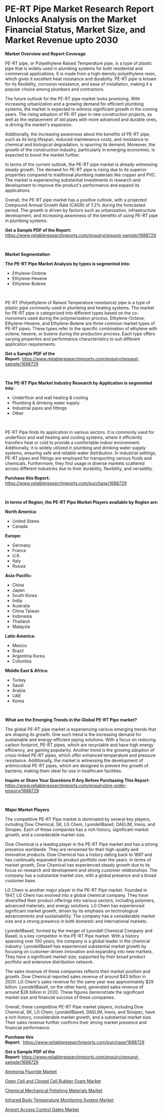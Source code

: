 <p><h1>PE-RT Pipe Market Research Report Unlocks Analysis on the Market Financial Status, Market Size, and Market Revenue upto 2030</h1></p><p><strong>Market Overview and Report Coverage</strong></p>
<p><p>PE-RT pipe, or Polyethylene Raised Temperature pipe, is a type of plastic pipe that is widely used in plumbing systems for both residential and commercial applications. It is made from a high-density polyethylene resin, which gives it excellent heat resistance and durability. PE-RT pipe is known for its flexibility, corrosion resistance, and ease of installation, making it a popular choice among plumbers and contractors.</p><p>The future outlook for the PE-RT pipe market looks promising. With increasing urbanization and a growing demand for efficient plumbing systems, the market is expected to witness significant growth in the coming years. The rising adoption of PE-RT pipe in new construction projects, as well as the replacement of old pipes with more advanced and durable ones, is driving the market's expansion.</p><p>Additionally, the increasing awareness about the benefits of PE-RT pipe, such as its long lifespan, reduced maintenance costs, and resistance to chemical and biological degradation, is spurring its demand. Moreover, the growth of the construction industry, particularly in emerging economies, is expected to boost the market further.</p><p>In terms of the current outlook, the PE-RT pipe market is already witnessing steady growth. The demand for PE-RT pipe is rising due to its superior properties compared to traditional plumbing materials like copper and PVC. The market is experiencing substantial investments in research and development to improve the product's performance and expand its applications.</p><p>Overall, the PE-RT pipe market has a positive outlook, with a projected Compound Annual Growth Rate (CAGR) of 7.2% during the forecasted period. The growth is driven by factors such as urbanization, infrastructure development, and increasing awareness of the benefits of using PE-RT pipe in plumbing systems.</p></p>
<p><strong>Get a Sample PDF of the Report:</strong> <a href="https://www.reliableresearchreports.com/enquiry/request-sample/1688729">https://www.reliableresearchreports.com/enquiry/request-sample/1688729</a></p>
<p>&nbsp;</p>
<p><strong>Market Segmentation</strong></p>
<p><strong>The PE-RT Pipe Market Analysis by types is segmented into:</strong></p>
<p><ul><li>Ethylene-Octene</li><li>Ethylene-Hexene</li><li>Ethylene-Butene</li></ul></p>
<p>&nbsp;</p>
<p><p>PE-RT (Polyethylene of Raised Temperature resistance) pipe is a type of plastic pipe commonly used in plumbing and heating systems. The market for PE-RT pipe is categorized into different types based on the co-monomers used during the polymerization process. Ethylene-Octene, Ethylene-Hexene, and Ethylene-Butene are three common market types of PE-RT pipes. These types refer to the specific combination of ethylene with octene, hexene, or butene during the production process. Each type offers varying properties and performance characteristics to suit different application requirements.</p></p>
<p><strong>Get a Sample PDF of the Report:</strong>&nbsp;<a href="https://www.reliableresearchreports.com/enquiry/request-sample/1688729">https://www.reliableresearchreports.com/enquiry/request-sample/1688729</a></p>
<p>&nbsp;</p>
<p><strong>The PE-RT Pipe Market Industry Research by Application is segmented into:</strong></p>
<p><ul><li>Underfloor and wall heating & cooling</li><li>Plumbing & drinking water supply</li><li>Industrial pipes and fittings</li><li>Other</li></ul></p>
<p>&nbsp;</p>
<p><p>PE-RT Pipe finds its application in various sectors. It is commonly used for underfloor and wall heating and cooling systems, where it efficiently transfers heat or cold to provide a comfortable indoor environment. Additionally, it is widely utilized in plumbing and drinking water supply systems, ensuring safe and reliable water distribution. In industrial settings, PE-RT pipes and fittings are employed for transporting various fluids and chemicals. Furthermore, they find usage in diverse markets scattered across different industries due to their durability, flexibility, and versatility.</p></p>
<p><strong>Purchase this Report:</strong>&nbsp; <a href="https://www.reliableresearchreports.com/purchase/1688729">https://www.reliableresearchreports.com/purchase/1688729</a></p>
<p>&nbsp;</p>
<p><strong>In terms of Region, the PE-RT Pipe Market Players available by Region are:</strong></p>
<p>
    <p> <strong> North America: </strong>
        <ul>
            <li>United States</li>
            <li>Canada</li>
        </ul>
        </p> 
    <p> <strong> Europe: </strong>
        <ul>
            <li>Germany</li>
            <li>France</li>
            <li>U.K.</li>
            <li>Italy</li>
            <li>Russia</li>
        </ul>
        </p> 
    <p> <strong> Asia-Pacific: </strong>
        <ul>
            <li>China</li>
            <li>Japan</li>
            <li>South Korea</li>
            <li>India</li>
            <li>Australia</li>
            <li>China Taiwan</li>
            <li>Indonesia</li>
            <li>Thailand</li>
            <li>Malaysia</li>
        </ul>
        </p> 
    <p> <strong> Latin America: </strong>
        <ul>
            <li>Mexico</li>
            <li>Brazil</li>
            <li>Argentina Korea</li>
            <li>Colombia</li>
        </ul>
        </p> 
    <p> <strong> Middle East & Africa: </strong>
        <ul>
            <li>Turkey</li>
            <li>Saudi</li>
            <li>Arabia</li>
            <li>UAE</li>
            <li>Korea</li>
        </ul>
    </p>
    </p>
<p>&nbsp;</p>
<p><strong>What are the Emerging Trends in the Global PE-RT Pipe market?</strong></p>
<p><p>The global PE-RT pipe market is experiencing various emerging trends that are shaping its growth. One such trend is the increasing demand for sustainable and energy-efficient piping solutions. With a focus on reducing carbon footprint, PE-RT pipes, which are recyclable and have high energy efficiency, are gaining popularity. Another trend is the growing adoption of cross-linked PE-RT pipes, which offer enhanced temperature and pressure resistance. Additionally, the market is witnessing the development of antimicrobial PE-RT pipes, which are designed to prevent the growth of bacteria, making them ideal for use in healthcare facilities.</p></p>
<p><strong>Inquire or Share Your Questions If Any Before Purchasing This Report</strong>- <a href="https://www.reliableresearchreports.com/enquiry/pre-order-enquiry/1688729">https://www.reliableresearchreports.com/enquiry/pre-order-enquiry/1688729</a></p>
<p>&nbsp;</p>
<p><strong>Major Market Players</strong></p>
<p><p>The competitive PE-RT Pipe market is dominated by several key players, including Dow Chemical, SK, LG Chem, LyondellBasell, DAELIM, Ineos, and Sinopec. Each of these companies has a rich history, significant market growth, and a considerable market size.</p><p>Dow Chemical is a leading player in the PE-RT Pipe market and has a strong presence worldwide. They are renowned for their high-quality and innovative products. Dow Chemical has a history dating back to 1897 and has continually expanded its product portfolio over the years. In terms of market growth, Dow Chemical has experienced steady growth due to its focus on research and development and strong customer relationships. The company has a substantial market size, with a global presence and a broad customer base.</p><p>LG Chem is another major player in the PE-RT Pipe market. Founded in 1947, LG Chem has evolved into a global chemical company. They have diversified their product offerings into various sectors, including polymers, advanced materials, and energy solutions. LG Chem has experienced significant market growth, driven by its emphasis on technological advancements and sustainability. The company has a considerable market size and a strong presence in both domestic and international markets.</p><p>LyondellBasell, formed by the merger of Lyondell Chemical Company and Basell, is a key competitor in the PE-RT Pipe market. With a history spanning over 100 years, the company is a global leader in the chemical industry. LyondellBasell has experienced substantial market growth by focusing on customer-driven innovation and expanding into new markets. They have a significant market size, supported by their broad product portfolio and extensive distribution network.</p><p>The sales revenue of these companies reflects their market position and growth. Dow Chemical reported sales revenue of around $43 billion in 2020. LG Chem's sales revenue for the same year was approximately $29 billion. LyondellBasell, on the other hand, generated sales revenue of around $26 billion in 2020. These figures demonstrate the significant market size and financial success of these companies.</p><p>Overall, these competitive PE-RT Pipe market players, including Dow Chemical, SK, LG Chem, LyondellBasell, DAELIM, Ineos, and Sinopec, have a rich history, considerable market growth, and a substantial market size. Their sales revenue further confirms their strong market presence and financial performance.</p></p>
<p><strong>Purchase this Report:</strong>&nbsp;&nbsp;<a href="https://www.reliableresearchreports.com/purchase/1688729">https://www.reliableresearchreports.com/purchase/1688729</a></p>
<p></p>
<p><strong>Get a Sample PDF of the Report:</strong>&nbsp;<a href="https://www.reliableresearchreports.com/enquiry/request-sample/1688729">https://www.reliableresearchreports.com/enquiry/request-sample/1688729</a></p>
<p><p><a href="https://github.com/aliciawhite5576/Market-Research-Report-List-1/blob/main/ammonia-fluoride-market.md">Ammonia Fluoride Market</a></p><p><a href="https://medium.com/@aashish.reportprime2/open-cell-and-closed-cell-rubber-foam-market-size-and-market-trends-complete-industry-overview-f93a67b7a533">Open Cell and Closed Cell Rubber Foam Market</a></p><p><a href="https://github.com/marloy8/Market-Research-Report-List-1/blob/main/chemical-mechanical-polishing-materials-market.md">Chemical Mechanical Polishing Materials Market</a></p><p><a href="https://medium.com/@krish.reportprime/infrared-body-temperature-monitoring-system-market-report-reveals-the-latest-trends-and-growth-12f9635b7db6">Infrared Body Temperature Monitoring System Market</a></p><p><a href="https://www.linkedin.com/pulse/airport-access-control-gates-market-share-amp-new-trends/">Airport Access Control Gates Market</a></p></p>